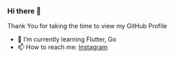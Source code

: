### Hi there 👋

Thank You for taking the time to view my GitHub Profile

- 🌱 I’m currently learning Flutter, Go
- 📫 How to reach me: <a href="https://instagram.com/paratonsp/" target="blank">Instagram</a>
